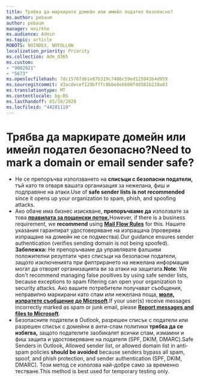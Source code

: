 ```yaml
---
title: Трябва да маркирате домейн или имейл подател безопасно?
ms.author: pebaum
author: pebaum
manager: mnirkhe
ms.audience: Admin
ms.topic: article
ROBOTS: NOINDEX, NOFOLLOW
localization_priority: Priority
ms.collection: Adm_O365
ms.custom:
- "9002921"
- "5673"
ms.openlocfilehash: 7dc1576fd61e87b319c7486c59ed125943b4d959
ms.sourcegitcommit: 43acdecef129bfffc8bbe8ebb08fdd581b238a03
ms.translationtype: MT
ms.contentlocale: bg-BG
ms.lasthandoff: 05/18/2020
ms.locfileid: "44281119"
---
```

# <a name="need-to-mark-a-domain-or-email-sender-safe"></a><span data-ttu-id="66789-102">Трябва да маркирате домейн или имейл подател безопасно?</span><span class="sxs-lookup"><span data-stu-id="66789-102">Need to mark a domain or email sender safe?</span></span>

- <span data-ttu-id="66789-103">Не се препоръчва използването на **списъци с безопасни податели,** тъй като тя отваря вашата организация за нежелана, фиш и подправяне на атаки.</span><span class="sxs-lookup"><span data-stu-id="66789-103">Use of **safe sender lists is not recommended** since it opens up your organization to spam, phish, and spoofing attacks.</span></span>
- <span data-ttu-id="66789-104">Ако обаче има бизнес изискване, **препоръчваме да** използвате за това **[правилата за пощенски поток.](https://docs.microsoft.com/microsoft-365/security/office-365-security/create-safe-sender-lists-in-office-365?view=o365-worldwide#recommended-use-mail-flow-rules)**</span><span class="sxs-lookup"><span data-stu-id="66789-104">However, if there is a business requirement, we **recommend** using **[Mail Flow Rules](https://docs.microsoft.com/microsoft-365/security/office-365-security/create-safe-sender-lists-in-office-365?view=o365-worldwide#recommended-use-mail-flow-rules)** for this.</span></span> <span data-ttu-id="66789-105">Нашите указания гарантират удостоверяване на изпращача (проверява изпращане на домейн не се подмества).</span><span class="sxs-lookup"><span data-stu-id="66789-105">Our guidance ensures sender authentication (verifies sending domain is not being spoofed).</span></span> <span data-ttu-id="66789-106">**Забележка:** Не препоръчваме да управлявате фалшиви положителни резултати чрез списъци на безопасни податели, защото изключенията при филтрирането на нежелана информация могат да отворят организацията ви за атаки на защитата.</span><span class="sxs-lookup"><span data-stu-id="66789-106">**Note**: We don't recommend managing false positives by using safe sender lists, because exceptions to spam filtering can open your organization to security attacks.</span></span> <span data-ttu-id="66789-107">Ако вашите потребители получават съобщения, неправилно маркирани като спам или нежелана поща, **[моля, изпратете съобщение до Microsoft](https://protection.office.com/reportsubmission)**.</span><span class="sxs-lookup"><span data-stu-id="66789-107">If your user(s) receive messages incorrectly marked as spam or junk email, please **[Report messages and files to Microsoft](https://protection.office.com/reportsubmission)**.</span></span>
- <span data-ttu-id="66789-108">Безопасните податели в Outlook, разрешен списък с податели или разрешен списък с домейни в анти-спам политики **трябва да се избягва,** защото подателите заобикалят всички спам, измамни и фиш защита и удостоверяване на подателя (SPF, DKIM, DMARC).</span><span class="sxs-lookup"><span data-stu-id="66789-108">Safe Senders in Outlook, Allowed sender list, or allowed domain list in anti-spam policies **should be avoided** because senders bypass all spam, spoof, and phish protection, and sender authentication (SPF, DKIM, DMARC).</span></span> <span data-ttu-id="66789-109">Този метод се използва най-добре само за временно тестване.</span><span class="sxs-lookup"><span data-stu-id="66789-109">This method is best used for temporary testing only.</span></span>
